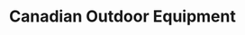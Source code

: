 ---
title: "Canadian Outdoor Equipment"
url: /mississauga/canadian-outdoor-equipment/
shop: outdoor
---